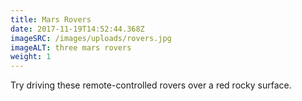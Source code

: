 ```yaml
---
title: Mars Rovers
date: 2017-11-19T14:52:44.368Z
imageSRC: /images/uploads/rovers.jpg
imageALT: three mars rovers
weight: 1
---
```

Try driving these remote-controlled rovers over a red rocky surface.
